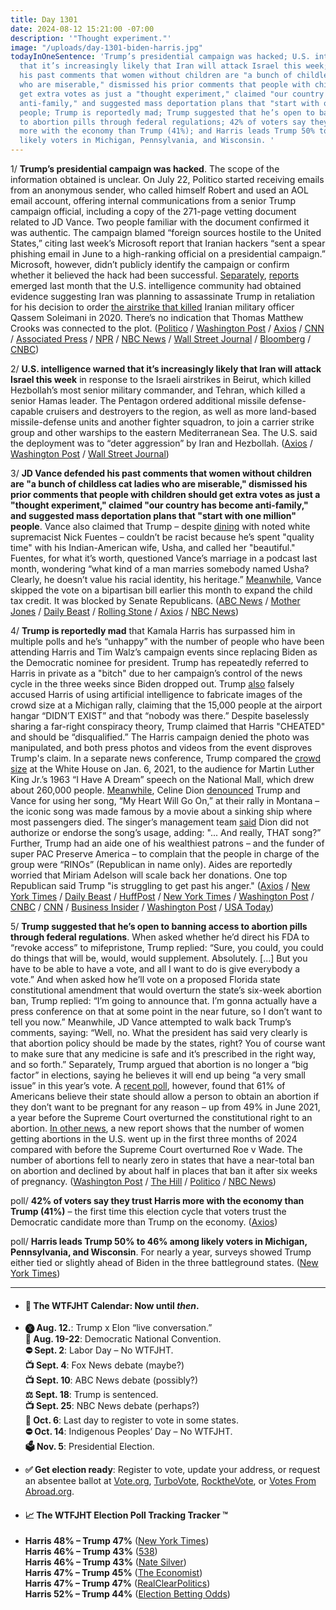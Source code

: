 ```yaml
---
title: Day 1301
date: 2024-08-12 15:21:00 -07:00
description: '"Thought experiment."'
image: "/uploads/day-1301-biden-harris.jpg"
todayInOneSentence: 'Trump’s presidential campaign was hacked; U.S. intelligence warned
  that it’s increasingly likely that Iran will attack Israel this week; JD Vance defended
  his past comments that women without children are "a bunch of childless cat ladies
  who are miserable," dismissed his prior comments that people with children should
  get extra votes as just a "thought experiment," claimed "our country has become
  anti-family," and suggested mass deportation plans that "start with one million"
  people; Trump is reportedly mad; Trump suggested that he’s open to banning access
  to abortion pills through federal regulations; 42% of voters say they trust Harris
  more with the economy than Trump (41%); and Harris leads Trump 50% to 46% among
  likely voters in Michigan, Pennsylvania, and Wisconsin. '
---
```


1/ **Trump’s presidential campaign was hacked**. The scope of the information obtained is unclear. On July 22, Politico started receiving emails from an anonymous sender, who called himself Robert and used an AOL email account, offering internal communications from a senior Trump campaign official, including a copy of the 271-page vetting document related to JD Vance. Two people familiar with the document confirmed it was authentic. The campaign blamed “foreign sources hostile to the United States,” citing last week’s Microsoft report that Iranian hackers “sent a spear phishing email in June to a high-ranking official on a presidential campaign.” Microsoft, however, didn’t publicly identify the campaign or confirm whether it believed the hack had been successful. [Separately](https://www.politico.com/news/2024/07/16/iran-plot-assassinate-trump-00168830), [reports](https://www.cnn.com/2024/07/16/politics/iran-plot-assassinate-trump-secret-service/index.html) emerged last month that the U.S. intelligence community had obtained evidence suggesting Iran was planning to assassinate Trump in retaliation for his decision to order [the airstrike that killed](https://whatthefuckjusthappenedtoday.com/2020/01/05/day-1081/#1-trump-authorized-a-drone-strike-at) Iranian military officer Qassem Soleimani in 2020. There’s no indication that Thomas Matthew Crooks was connected to the plot. ([Politico](https://www.politico.com/news/2024/08/10/trump-campaign-hack-00173503) / [Washington Post](https://www.washingtonpost.com/politics/2024/08/10/trump-hack-iran-vance-report/) / [Axios](https://www.axios.com/2024/08/10/trump-campaign-hacked) / [CNN](https://www.cnn.com/2024/08/10/politics/trump-campaign-blames-iran-for-hack/) / [Associated Press](https://apnews.com/article/donald-trump-campaign-hacked-036ffd3ed07cf3fe9fb74d4958808b65) / [NPR](https://www.npr.org/2024/08/11/nx-s1-5071082/donald-trump-campaign-emails-hacked-jd-vance) / [NBC News](https://www.nbcnews.com/politics/2024-election/trump-campaign-says-was-hacked-iranian-group-rcna166098) / [Wall Street Journal](https://www.wsj.com/politics/national-security/trump-campaign-says-it-was-hacked-a3912e91) / [Bloomberg](https://www.bloomberg.com/news/articles/2024-08-10/trump-campaign-says-it-was-hacked-suggests-iran-to-blame) / [CNBC](https://www.cnbc.com/2024/08/10/trump-campaign-hack-foreign-election-interference.html))

2/ **U.S. intelligence warned that it’s increasingly likely that Iran will attack Israel this week** in response to the Israeli airstrikes in Beirut, which killed Hezbollah’s most senior military commander, and Tehran, which killed a senior Hamas leader. The Pentagon ordered additional missile defense-capable cruisers and destroyers to the region, as well as more land-based missile-defense units and another fighter squadron, to join a carrier strike group and other warships to the eastern Mediterranean Sea. The U.S. said the deployment was to “deter aggression” by Iran and Hezbollah. ([Axios](https://www.axios.com/2024/08/12/iran-israel-white-house-us-intelligence-attack) / [Washington Post](https://www.washingtonpost.com/world/2024/08/12/israel-iran-hamas-war-news-gaza/) / [Wall Street Journal](https://www.wsj.com/world/middle-east/u-s-sends-carrier-missile-submarine-to-middle-east-as-iran-tensions-grow-ea700f9a))

3/ **JD Vance defended his past comments that women without children are "a bunch of childless cat ladies who are miserable," dismissed his prior comments that people with children should get extra votes as just a "thought experiment," claimed "our country has become anti-family," and suggested mass deportation plans that "start with one million" people**. Vance also claimed that Trump – despite [dining](https://whatthefuckjusthappenedtoday.com/2022/11/28/day-678/#3-trump-had-dinner-with-white-nation) with noted white supremacist Nick Fuentes – couldn’t be racist because he’s spent "quality time" with his Indian-American wife, Usha, and called her "beautiful." Fuentes, for what it’s worth, questioned Vance’s marriage in a podcast last month, wondering “what kind of a man marries somebody named Usha? Clearly, he doesn’t value his racial identity, his heritage.” [Meanwhile](https://whatthefuckjusthappenedtoday.com/2024/08/01/day-1290/#5-senate-republicans-blocked-a-bipar), Vance skipped the vote on a bipartisan bill earlier this month to expand the child tax credit. It was blocked by Senate Republicans. ([ABC News](https://abcnews.go.com/Politics/jd-vance-mass-deportations-start-1-million-defends/story?id=112739447) / [Mother Jones](https://www.motherjones.com/politics/2024/08/the-wildest-things-jd-vance-said-in-his-sunday-morning-media-blitz/) / [Daily Beast](https://www.thedailybeast.com/jd-vance-trump-cant-be-racist-because-he-called-wife-usha-beautiful) / [Rolling Stone](https://www.rollingstone.com/politics/politics-news/vance-defends-trump-nick-fuentes-dinner-1235077931/) / [Axios](https://www.axios.com/2024/08/11/vance-attacks-harris-walz-cat-ladies) / [NBC News](https://www.nbcnews.com/politics/2024-election/jd-vance-allotting-votes-people-children-thought-experiment-rcna166140))

4/ **Trump is reportedly mad** that Kamala Harris has surpassed him in multiple polls and he’s “unhappy” with the number of people who have been attending Harris and Tim Walz’s campaign events since replacing Biden as the Democratic nominee for president. Trump has repeatedly referred to Harris in private as a "bitch" due to her campaign’s control of the news cycle in the three weeks since Biden dropped out. Trump [also](https://ny1.com/nyc/all-boroughs/politics/2024/08/11/trump-kamala-harris-michigan-rally-ai) falsely accused Harris of using artificial intelligence to fabricate images of the crowd size at a Michigan rally, claiming that the 15,000 people at the airport hangar “DIDN’T EXIST” and that “nobody was there.” Despite baselessly sharing a far-right conspiracy theory, Trump claimed that Harris "CHEATED" and should be “disqualified.” The Harris campaign denied the photo was manipulated, and both press photos and videos from the event disproves Trump's claim. In a separate news conference, Trump compared the [crowd size](https://whatthefuckjusthappenedtoday.com/2017/01/21/Day-2/#2-white-house-press-secretary-sean-s) at the White House on Jan. 6, 2021, to the audience for Martin Luther King Jr.’s 1963 “I Have A Dream” speech on the National Mall, which drew about 260,000 people. [Meanwhile](https://www.usatoday.com/story/news/politics/elections/2024/08/10/donald-trump-titanic-celine-dion/74747976007/), Celine Dion [denounced](https://thehill.com/blogs/in-the-know/4822298-celine-dion-hits-trump-using-her-music-montana-rally/) Trump and Vance for using her song, “My Heart Will Go On,” at their rally in Montana – the iconic song was made famous by a movie about a sinking ship where most passengers died. The singer’s management team [said](https://www.cnbc.com/2024/08/10/celine-dion-trump-rally-song-titanic.html) Dion did not authorize or endorse the song’s usage, adding: "... And really, THAT song?” Further, Trump had an aide one of his wealthiest patrons – and the funder of super PAC Preserve America – to complain that the people in charge of the group were “RINOs” (Republican in name only). Aides are reportedly worried that Miriam Adelson will scale back her donations. One top Republican said Trump "is struggling to get past his anger." ([Axios](https://www.axios.com/2024/08/11/trump-slump-assassination-attempt-2024-election) / [New York Times](https://www.nytimes.com/2024/08/10/us/politics/trump-campaign-election.html) / [Daily Beast](https://www.thedailybeast.com/trump-advisers-deeply-rattled-by-his-spiraling-campaign-report) / [HuffPost](https://www.huffpost.com/entry/trump-reportedly-harris-bitch-private_n_66b79b0ae4b084249ca197f7) / [New York Times](https://www.nytimes.com/2024/08/11/us/politics/trump-harris-crowds-ai.html) / [Washington Post](https://www.washingtonpost.com/politics/2024/08/11/trump-falsely-accuses-harris-campaign-fabricated-ai-crowd-photos/) / [CNBC](https://www.cnbc.com/2024/08/11/trump-harris-rally-crowd-ai-conspiracy.html) / [CNN](https://www.cnn.com/2024/08/11/politics/trump-harris-crowd-size-conspiracy-theory/index.html) / [Business Insider](https://www.businessinsider.com/donald-trump-january-6-martin-luther-king-dream-speech-2024-8) / [Washington Post](https://www.washingtonpost.com/politics/2024/08/08/trump-crowd-martin-luther-king/) / [USA Today](https://www.usatoday.com/story/news/politics/2024/08/08/trump-rally-mlk-speech-crowd-comparisons/74727328007/))

5/ **Trump suggested that he’s open to banning access to abortion pills through federal regulations**. When asked whether he’d direct his FDA to “revoke access” to mifepristone, Trump replied: “Sure, you could, you could do things that will be, would, would supplement. Absolutely. \[...\] But you have to be able to have a vote, and all I want to do is give everybody a vote.” And when asked how he’ll vote on a proposed Florida state constitutional amendment that would overturn the state’s six-week abortion ban, Trump replied: “I’m going to announce that. I’m gonna actually have a press conference on that at some point in the near future, so I don’t want to tell you now.” Meanwhile, JD Vance attempted to walk back Trump’s comments, saying: “Well, no. What the president has said very clearly is that abortion policy should be made by the states, right? You of course want to make sure that any medicine is safe and it’s prescribed in the right way, and so forth.” Separately, Trump argued that abortion is no longer a “big factor” in elections, saying he believes it will end up being “a very small issue” in this year’s vote. A [recent poll](https://whatthefuckjusthappenedtoday.com/2024/07/09/day-1267/#poll-61-of-americans-say-their-state), however, found that 61% of Americans believe their state should allow a person to obtain an abortion if they don’t want to be pregnant for any reason – up from 49% in June 2021, a year before the Supreme Court overturned the constitutional right to an abortion. [In other news](https://apnews.com/article/abortion-survey-pills-roe-election-2024-7179dda48eae0a764be89c2e0aafd80a), a new report shows that the number of women getting abortions in the U.S. went up in the first three months of 2024 compared with before the Supreme Court overturned Roe v Wade. The number of abortions fell to nearly zero in states that have a near-total ban on abortion and declined by about half in places that ban it after six weeks of pregnancy. ([Washington Post](https://www.washingtonpost.com/politics/2024/08/08/trump-abortion-pill-mifepristone-news-conference/) / [The Hill](https://thehill.com/homenews/4819080-trump-downplays-abortion-issue/) / [Politico](https://www.politico.com/news/2024/08/08/trump-vote-florida-abortion-amendment-00173279) / [NBC News](https://www.nbcnews.com/politics/2024-election/vance-says-trump-doesnt-want-ban-abortion-pill-rcna166145))

poll/ **42% of voters say they trust Harris more with the economy than Trump (41%)** – the first time this election cycle that voters trust the Democratic candidate more than Trump on the economy. ([Axios](https://www.axios.com/2024/08/12/harris-trump-economy-poll-2024-election))

poll/ **Harris leads Trump 50% to 46% among likely voters in Michigan, Pennsylvania, and Wisconsin**. For nearly a year, surveys showed Trump either tied or slightly ahead of Biden in the three battleground states. ([New York Times](https://www.nytimes.com/2024/08/10/us/politics/harris-trump-battleground-polls.html))

---

* #### 📅 The WTFJHT Calendar: Now until *then*.

* **🅧 Aug. 12.**: Trump x Elon “live conversation.” \
  **🫏 Aug. 19-22**: Democratic National Convention. \
  **⛔️ Sept. 2**: Labor Day – No WTFJHT. \
  **📺 Sept. 4**: Fox News debate (maybe?) \
  **📺 Sept. 10**: ABC News debate (possibly?) \
  **⚖️ Sept. 18**: Trump is sentenced. \
  **📺 Sept. 25**: NBC News debate (perhaps?) \
  **📆 Oct. 6**: Last day to register to vote in some states. \
  **⛔️ Oct. 14**: Indigenous Peoples’ Day – No WTFJHT. \
  **🗳️ Nov. 5**: Presidential Election.

* **✅ Get election ready**: Register to vote, update your address, or request an absentee ballot at [Vote.org](https://www.vote.org/), [TurboVote](https://turbovote.org/), [RocktheVote](https://www.rockthevote.org/), or [Votes From Abroad.org](https://www.votefromabroad.org/).

* #### 📈 The WTFJHT Election Poll Tracking Tracker ™️

* **Harris 48% – Trump 47%** ([New York Times](https://www.nytimes.com/interactive/2024/us/elections/polls-president.html)) \
  **Harris 46% – Trump 43%** ([538](https://projects.fivethirtyeight.com/polls/president-general/2024/national/)) \
  **Harris 46% – Trump 43%** ([Nate Silver](https://www.natesilver.net/p/nate-silver-2024-president-election-polls-model)) \
  **Harris 47% – Trump 45%** ([The Economist](https://www.economist.com/interactive/us-2024-election/trump-harris-polls)) \
  **Harris 47% – Trump 47%** ([RealClearPolitics](https://www.realclearpolling.com/polls/president/general/2024/trump-vs-harris)) \
  **Harris 52% – Trump 44%** ([Election Betting Odds](https://www.electionbettingodds.com/))